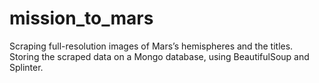 # mission_to_mars
Scraping full-resolution images of Mars’s hemispheres and the titles. Storing the scraped data on a Mongo database, using BeautifulSoup and Splinter.
